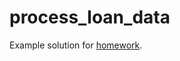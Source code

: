 # process_loan_data

Example solution for [homework](https://github.com/learnwithshin/python_portfolio/blob/main/course_1/HOMEWORK.md).
